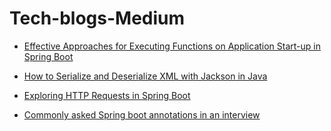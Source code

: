 # Tech-blogs-Medium
* [Effective Approaches for Executing Functions on Application Start-up in Spring Boot](https://medium.com/@ya.aman.ay/when-building-applications-with-spring-boot-there-often-arises-a-need-to-execute-specific-f3f3076f962f)

* [How to Serialize and Deserialize XML with Jackson in Java](https://medium.com/@ya.aman.ay/how-to-serialize-and-deserialize-xml-with-jackson-in-java-991beeb2752f)

* [Exploring HTTP Requests in Spring Boot](https://medium.com/@ya.aman.ay/exploring-http-requests-in-spring-boot-31e74bc3c604)

* [Commonly asked Spring boot annotations in an interview](https://medium.com/@ya.aman.ay/commonly-asked-spring-boot-annotations-in-an-interview-90d0fd77243b)
